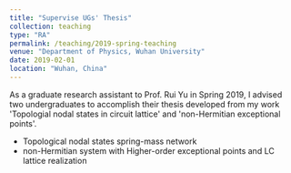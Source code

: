 ```yaml
---
title: "Supervise UGs' Thesis"
collection: teaching
type: "RA"
permalink: /teaching/2019-spring-teaching
venue: "Department of Physics, Wuhan University"
date: 2019-02-01
location: "Wuhan, China"
---
```


As a graduate research assistant to Prof. Rui Yu in Spring 2019, I advised two undergraduates to accomplish their thesis developed from my work 'Topologial nodal states in circuit lattice' and 'non-Hermitian exceptional points'.

 - Topological nodal states spring-mass network
 - non-Hermitian system with Higher-order exceptional points and LC lattice realization
